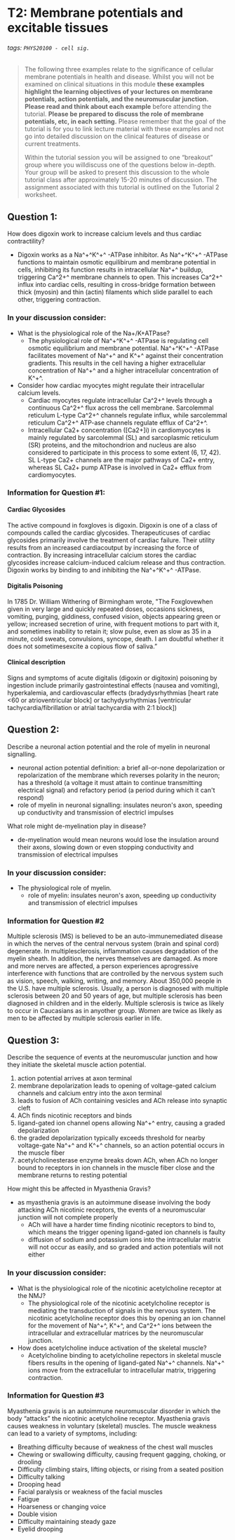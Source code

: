 # T2: Membrane potentials and excitable tissues
###### tags: `PHYS20100 - cell sig.`

> The following three examples relate to the significance of cellular membrane potentials in health and disease. Whilst you will not be examined on clinical situations in this module **these examples highlight the learning objectives of your lectures on membrane potentials, action  potentials,  and the neuromuscular  junction.** **Please read and think  about each example** before attending the tutorial. **Please be prepared to discuss the role of membrane potentials, etc, in each setting.** Please remember that the goal of the tutorial is for you to link lecture material with these examples and not go into detailed discussion on the clinical features of disease or current treatments. 
> 
> Within the tutorial session you will be assigned to one “breakout” group where you willdiscuss one of the questions below in-depth. Your group will be asked to present this discussion to the whole tutorial class after approximately 15-20 minutes of discussion. The assignment associated with this tutorial is outlined on the Tutorial 2 worksheet.

## Question 1: 
How does digoxin work to increase calcium levels and thus cardiac contractility? 
- Digoxin works as a Na^+^K^+^ -ATPase inhibitor. As  Na^+^K^+^ -ATPase functions to maintain osmotic equilibirum and membrane potential in cells, inhibiting its function results in intracellular Na^+^ buildup, triggering Ca^2+^ membrane channels to open. This increases Ca^2+^ influx into cardiac cells, resulting in cross-bridge formation between thick (myosin) and thin (actin) filaments which slide parallel to each other, triggering contraction.
### In your discussion consider:
- What is the physiological role of the Na+/K+ATPase?
    - The physiological role of Na^+^K^+^ -ATPase is regulating cell osmotic equilibrium and membrane potential. Na^+^K^+^ -ATPase facilitates movement of Na^+^ and K^+^ against their concentration gradients. This results in the cell having a higher extracellular concentration of Na^+^ and a higher intracellular concentration of K^+^. 
- Consider how cardiac myocytes might regulate their intracellular calcium levels.
    - Cardiac myocytes regulate intracellular Ca^2+^ levels through a continuous Ca^2+^ flux across the cell membrane. Sarcolemmal reticulum L-type Ca^2+^ channels regulate influx, while sarcolemmal reticulum Ca^2+^ ATP-ase channels regulate efflux of Ca^2+^. 
    - Intracellular Ca2+ concentration ([Ca2+]i) in cardiomyocytes is mainly regulated by sarcolemmal (SL) and sarcoplasmic reticulum (SR) proteins, and the mitochondrion and nucleus are also considered to participate in this process to some extent (6, 17, 42). SL L-type Ca2+ channels are the major pathways of Ca2+ entry, whereas SL Ca2+ pump ATPase is involved in Ca2+ efflux from cardiomyocytes. 
### Information for Question #1:
#### Cardiac Glycosides 
The active compound in foxgloves is digoxin. Digoxin is one of a class of compounds called the cardiac glycosides.  Therapeuticuses of cardiac glycosides primarily involve   the treatment of cardiac failure. Their utility results from an increased cardiacoutput by increasing the force of   contraction. By increasing intracellular calcium stores   the cardiac glycosides increase calcium-induced calcium release and thus contraction. Digoxin works by binding to and inhibiting the Na^+^K^+^ -ATPase. 
#### Digitalis Poisoning
In 1785 Dr. William Withering of Birmingham wrote, "The Foxglovewhen given in very large and quickly repeated   doses, occasions sickness, vomiting, purging, giddiness,   confused vision, objects appearing green or yellow;   increased secretion of urine, with frequent motions to part with it, and sometimes inability to retain it; slow pulse, even as slow as 35 in a minute, cold sweats, convulsions, syncope, death. I am doubtful whether it does not sometimesexcite a copious flow of saliva.” 
#### Clinical description
Signs and symptoms of acute digitalis (digoxin or digitoxin) poisoning by ingestion include primarily gastrointestinal effects (nausea and vomiting), hyperkalemia, and cardiovascular effects (bradydysrhythmias [heart rate <60 or atrioventricular block] or tachydysrhythmias [ventricular tachycardia/fibrillation or atrial tachycardia with 2:1 block])

## Question 2: 
Describe a neuronal action potential and the role of myelin in neuronal signalling.
- neuronal action potential definition: a brief all-or-none depolarization or repolarization of the membrane which reverses polarity in the neuron; has a threshold (a voltage it must attain to continue transmitting electrical signal) and refactory period (a period during which it can't respond)
- role of myelin in neuronal signalling: insulates neuron's axon, speeding up conductivity and transmission of electricl impulses

What role might de-myelination play in disease? 
- de-myelination would mean neurons would lose the insulation around their axons, slowing down or even stopping conductivity and transmission of electrical impulses

### In your discussion consider:
- The physiological role of myelin.
    - role of myelin: insulates neuron's axon, speeding up conductivity and transmission of electricl impulses
### Information for Question #2
Multiple sclerosis (MS) is believed to be an auto-immunemediated disease in which the nerves of the central nervous system (brain and spinal cord) degenerate. In   multiplesclerosis, inflammation causes degradation of the myelin sheath. In addition, the nerves themselves are damaged. As more and more nerves are affected, a person experiences aprogressive interference with functions that are controlled by the nervous system such as vision,   speech, walking, writing, and memory. About 350,000 people in the U.S. have multiple sclerosis. Usually, a person is   diagnosed with multiple sclerosis between 20 and 50 years of age, but multiple sclerosis has been diagnosed in   children  and in the elderly. Multiple sclerosis is twice as likely to occur in Caucasians as in anyother group. Women are twice   as likely as men to be affected by multiple sclerosis earlier in life.

## Question 3: 
Describe the sequence of events at the neuromuscular junction and how they initiate the skeletal muscle action potential. 
1. action potential arrives at axon terminal
2. membrane depolarization leads to opening of voltage-gated calcium channels and calcium entry into the axon terminal
3. leads to fusion of ACh containing vesicles and ACh release into synaptic cleft
4. ACh finds nicotinic receptors and binds
5. ligand-gated ion channel opens allowing Na^+^ entry, causing a graded depolarization
7. the graded depolarization typically exceeds threshold for nearby voltage-gate Na^+^ and K^+^ channels, so an action potential occurs in the muscle fiber
9. acetylcholinesterase enzyme breaks down ACh, when ACh no longer bound to receptors in ion channels in the muscle fiber close and the membrane returns to resting potential

How might this be affected in Myasthenia Gravis?
- as myasthenia gravis is an autoimmune disease involving the body attacking ACh nicotinic receptors, the events of a neuromuscular junction will not complete properly
    - ACh will have a harder time finding nicotinic receptors to bind to, which means the trigger opening ligand-gated ion channels is faulty
    - diffusion of sodium and potassium ions into the intracellular matrix will not occur as easily, and so graded and action potentials will not either

### In your discussion consider:
- What is the physiological role of the nicotinic acetylcholine receptor at the NMJ? 
    - The physiological role of the nicotinic acetylcholine receptor is mediating the transduction of signals in the nervous system. The nicotinic acetylcholine receptor does this by opening an ion channel for the movement of Na^+^, K^+^, and Ca^2+^ ions between the intracellular and extracellular matrices by the neuromuscular junction.
- How does acetylcholine induce activation of the skeletal muscle?
    - Acetylcholine binding to acetylcholine repectors in skeletal muscle fibers results in the opening of ligand-gated Na^+^ channels. Na^+^ ions move from the extracellular to intracellular matrix, triggering contraction.
### Information for Question #3
Myasthenia gravis is an autoimmune neuromuscular disorder in which the body “attacks” the nicotinic acetylcholine receptor. Myasthenia gravis causes weakness in voluntary (skeletal) muscles. The muscle weakness can lead to a variety of symptoms, including: 
- Breathing difficulty because of weakness of the chest wall muscles
- Chewing or swallowing difficulty, causing frequent gagging, choking, or drooling
- Difficulty climbing stairs, lifting objects, or rising from a seated position
- Difficulty talking
- Drooping head
- Facial paralysis or weakness of the facial muscles
- Fatigue
- Hoarseness or changing voice
- Double vision
- Difficulty maintaining steady gaze
- Eyelid drooping
